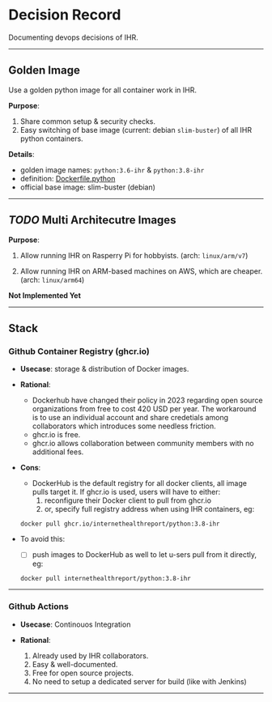 # Decision Record

Documenting devops decisions of IHR.

---

## Golden Image

Use a golden python image for all container work in IHR.

**Purpose**:

1. Share common setup & security checks.
2. Easy switching of base image (current: debian `slim-buster`) of all IHR python containers.

**Details**:

- golden image names: `python:3.6-ihr` & `python:3.8-ihr`
- definition: [Dockerfile.python](https://github.com/InternetHealthReport/devops/blob/main/Dockerfile.python)
- official base image: slim-buster (debian)

---

## *TODO* Multi Architecutre Images


**Purpose**:

1. Allow running IHR on Rasperry Pi for hobbyists. (arch: `linux/arm/v7`)

2. Allow running IHR on ARM-based machines on AWS, which are cheaper. (arch: `linux/arm64`)

**Not Implemented Yet**

---

## Stack

### Github Container Registry (ghcr.io)

- **Usecase**: storage & distribution of Docker images.

- **Rational**:
    - Dockerhub have changed their policy in 2023 regarding open source organizations from free to cost 420 USD per year. The workaround is to use an individual account and share credetials among collaborators which introduces some needless friction.
    - ghcr.io is free.
    - ghcr.io allows collaboration between community members with no additional fees.

- **Cons**:
    
    - DockerHub is the default registry for all docker clients, all image pulls target it. If ghcr.io is used, users will have to either:
        1. reconfigure their Docker client to pull from ghcr.io
        2. or, specify full registry address when using IHR containers, eg: 
    
    ```
    docker pull ghcr.io/internethealthreport/python:3.8-ihr
    ```

- To avoid this:

    - [ ] push images to DockerHub as well to let u-sers pull from it directly, eg: 

    ```
    docker pull internethealthreport/python:3.8-ihr
    ```

---

### Github Actions

- **Usecase**: Continouos Integration
- **Rational**:

    1. Already used by IHR collaborators.
    2. Easy & well-documented.
    3. Free for open source projects.
    4. No need to setup a dedicated server for build (like with Jenkins)

---